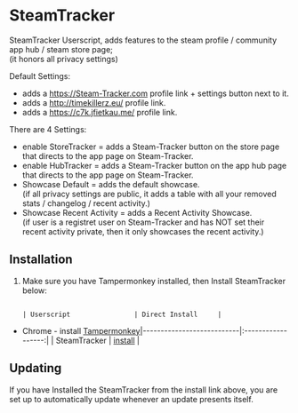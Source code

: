 # SteamTracker

SteamTracker Userscript, adds features to the steam profile / community app hub / steam store page;<br />
(it honors all privacy settings)

Default Settings:
- adds a https://Steam-Tracker.com profile link + settings button next to it.
- adds a http://timekillerz.eu/ profile link.
- adds a https://c7k.jfietkau.me/ profile link.

There are 4 Settings:
- enable StoreTracker = adds a Steam-Tracker button on the store page that directs to the app page on Steam-Tracker. 
- enable HubTracker = adds a Steam-Tracker button on the app hub page that directs to the app page on Steam-Tracker. 
- Showcase Default  = adds the default showcase. <br />
(if all privacy settings are public, it adds a table with all your removed stats / changelog / recent activity.)
- Showcase Recent Activity = adds a Recent Activity Showcase.<br />
(if user is a registret user on Steam-Tracker and has NOT set their recent activity private, then it only showcases the recent activity.)

## Installation

1. Make sure you have Tampermonkey installed, then Install SteamTracker below:

	
	                                                                            | Userscript                | Direct Install     |
* Chrome - install [Tampermonkey](https://tampermonkey.net/?ext=dhdg&browser=chrome)|---------------------------|:------------------:|
	                                                                            | SteamTracker              | [install][st-raw]  |


[st-raw]: https://raw.githubusercontent.com/MalikAQayum/SteamTracker/master/Steam-Tracker.user.js

## Updating

If you have Installed the SteamTracker from the install link above, you are set up to automatically update whenever an update presents itself. 
